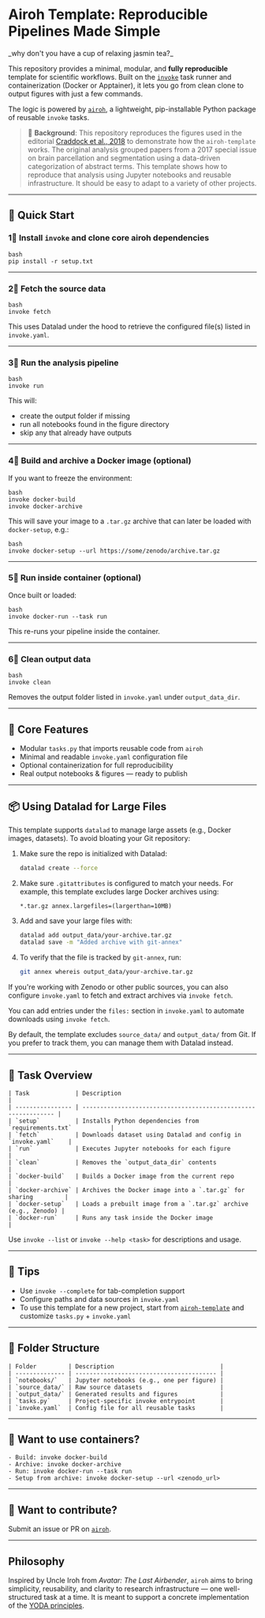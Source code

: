 # Airoh Template: Reproducible Pipelines Made Simple

\_why don't you have a cup of relaxing jasmin tea?\_

This repository provides a minimal, modular, and **fully reproducible** template for scientific workflows. Built on the [`invoke`](https://www.pyinvoke.org/) task runner and containerization (Docker or Apptainer), it lets you go from clean clone to output figures with just a few commands.

The logic is powered by [`airoh`](https://pypi.org/project/airoh/), a lightweight, pip-installable Python package of reusable `invoke` tasks.

> 🧠 **Background**: This repository reproduces the figures used in the editorial [Craddock et al., 2018](https://doi.org/10.1016/j.neuroimage.2017.11.063) to demonstrate how the `airoh-template` works. The original analysis grouped papers from a 2017 special issue on brain parcellation and segmentation using a data-driven categorization of abstract terms. This template shows how to reproduce that analysis using Jupyter notebooks and reusable infrastructure. It should be easy to adapt to a variety of other projects.

---

## 🚀 Quick Start

### 1⃣ Install `invoke` and clone core airoh dependencies

```
bash
pip install -r setup.txt
```

---

### 2⃣ Fetch the source data

```
bash
invoke fetch
```

This uses Datalad under the hood to retrieve the configured file(s) listed in `invoke.yaml`.

---

### 3⃣ Run the analysis pipeline

```
bash
invoke run
```

This will:

* create the output folder if missing
* run all notebooks found in the figure directory
* skip any that already have outputs

---

### 4⃣ Build and archive a Docker image (optional)

If you want to freeze the environment:

```
bash
invoke docker-build
invoke docker-archive
```

This will save your image to a `.tar.gz` archive that can later be loaded with `docker-setup`, e.g.:

```
bash
invoke docker-setup --url https://some/zenodo/archive.tar.gz
```

---

### 5⃣ Run inside container (optional)

Once built or loaded:

```
bash
invoke docker-run --task run
```

This re-runs your pipeline inside the container.

---

### 6⃣ Clean output data

```
bash
invoke clean
```

Removes the output folder listed in `invoke.yaml` under `output_data_dir`.

---

## 🧠 Core Features

* Modular `tasks.py` that imports reusable code from `airoh`
* Minimal and readable `invoke.yaml` configuration file
* Optional containerization for full reproducibility
* Real output notebooks & figures — ready to publish

---

## 📦 Using Datalad for Large Files

This template supports `datalad` to manage large assets (e.g., Docker images, datasets). To avoid bloating your Git repository:

1. Make sure the repo is initialized with Datalad:

   ```bash
   datalad create --force
   ```

2. Make sure `.gitattributes` is configured to match your needs. For example, this template excludes large Docker archives using:

   ```text
   *.tar.gz annex.largefiles=(largerthan=10MB)
   ```

3. Add and save your large files with:

   ```bash
   datalad add output_data/your-archive.tar.gz
   datalad save -m "Added archive with git-annex"
   ```

4. To verify that the file is tracked by `git-annex`, run:

   ```bash
   git annex whereis output_data/your-archive.tar.gz
   ```

If you're working with Zenodo or other public sources, you can also configure `invoke.yaml` to fetch and extract archives via `invoke fetch`.

You can add entries under the `files:` section in `invoke.yaml` to automate downloads using `invoke fetch`.

By default, the template excludes `source_data/` and `output_data/` from Git. If you prefer to track them, you can manage them with Datalad instead.

---

## 🧰 Task Overview

```
| Task             | Description                                                    |
| ---------------- | -------------------------------------------------------------- |
| `setup`          | Installs Python dependencies from `requirements.txt`           |
| `fetch`          | Downloads dataset using Datalad and config in `invoke.yaml`    |
| `run`            | Executes Jupyter notebooks for each figure                     |
| `clean`          | Removes the `output_data_dir` contents                         |
| `docker-build`   | Builds a Docker image from the current repo                    |
| `docker-archive` | Archives the Docker image into a `.tar.gz` for sharing         |
| `docker-setup`   | Loads a prebuilt image from a `.tar.gz` archive (e.g., Zenodo) |
| `docker-run`     | Runs any task inside the Docker image                          |
```

Use `invoke --list` or `invoke --help <task>` for descriptions and usage.

---

## 🧭 Tips

* Use `invoke --complete` for tab-completion support
* Configure paths and data sources in `invoke.yaml`
* To use this template for a new project, start from [`airoh-template`](https://github.com/SIMEXP/airoh-template) and customize `tasks.py` + `invoke.yaml`

---

## 📁 Folder Structure

```
| Folder         | Description                              |
| -------------- | ---------------------------------------- |
| `notebooks/`   | Jupyter notebooks (e.g., one per figure) |
| `source_data/` | Raw source datasets                      |
| `output_data/` | Generated results and figures            |
| `tasks.py`     | Project-specific invoke entrypoint       |
| `invoke.yaml`  | Config file for all reusable tasks       |
```

---

## 🧪 Want to use containers?

```
- Build: invoke docker-build
- Archive: invoke docker-archive
- Run: invoke docker-run --task run
- Setup from archive: invoke docker-setup --url <zenodo_url>
```

---

## 🔁 Want to contribute?

Submit an issue or PR on [`airoh`](https://github.com/SIMEXP/airoh).

---

## Philosophy

Inspired by Uncle Iroh from *Avatar: The Last Airbender*, `airoh` aims to bring simplicity, reusability, and clarity to research infrastructure — one well-structured task at a time. It is meant to support a concrete implementation of the [YODA principles](https://handbook.datalad.org/en/latest/basics/101-127-yoda.html).

